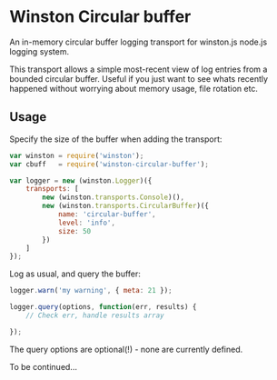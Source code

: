 # Winston Circular buffer

An in-memory circular buffer logging transport for winston.js node.js logging system.

This transport allows a simple most-recent view of log entries from a bounded
circular buffer. Useful if you just want to see whats recently happened without
worrying about memory usage, file rotation etc.

## Usage

Specify the size of the buffer when adding the transport:

```javascript
var winston = require('winston');
var cbuff   = require('winston-circular-buffer');

var logger = new (winston.Logger)({
    transports: [
        new (winston.transports.Console)(),
        new (winston.transports.CircularBuffer)({
            name: 'circular-buffer',
            level: 'info',
            size: 50
        })
    ]
});
```

Log as usual, and query the buffer:

```javascript
logger.warn('my warning', { meta: 21 });

logger.query(options, function(err, results) {
    // Check err, handle results array

});
```

The query options are optional(!) - none are currently defined.

To be continued...
